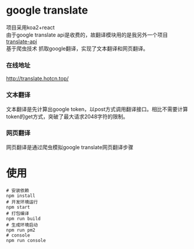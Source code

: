 # google translate
项目采用koa2+react <br>
由于google translate api是收费的，故翻译模块用的是我另外一个项目
[translate-api](https://github.com/yixianle/translate-api) <br>
基于爬虫技术 抓取google翻译，实现了文本翻译和网页翻译。
### 在线地址
http://translate.hotcn.top/
### 文本翻译
文本翻译是先计算出google token，以post方式调用翻译接口。相比不需要计算token的get方式，突破了最大请求2048字符的限制。<br/>
### 网页翻译
网页翻译是通过爬虫模拟google translate网页翻译步骤
# 使用
```
# 安装依赖
npm install
# 开发环境运行
npm start
# 打包编译
npm run build
# 生成环境启动
npm run pm2
# console
npm run console
```

